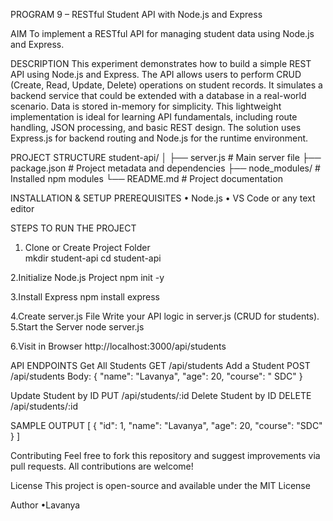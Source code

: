 PROGRAM 9 – RESTful Student API with Node.js and Express

AIM
To implement a RESTful API for managing student data using Node.js and Express.

DESCRIPTION
This experiment demonstrates how to build a simple REST API using Node.js and Express. The API allows users to perform CRUD (Create, Read, Update, Delete) operations on student records. It simulates a backend service that could be extended with a database in a real-world scenario. Data is stored in-memory for simplicity. This lightweight implementation is ideal for learning API fundamentals, including route handling, JSON processing, and basic REST design. The solution uses Express.js for backend routing and Node.js for the runtime environment.

PROJECT STRUCTURE
student-api/
│
├── server.js # Main server file
├── package.json # Project metadata and dependencies
├── node_modules/ # Installed npm modules
└── README.md # Project documentation

 

INSTALLATION & SETUP
PREREQUISITES
•	Node.js
•	VS Code or any text editor

STEPS TO RUN THE PROJECT
1. Clone or Create Project Folder  
   mkdir student-api
   cd student-api

2.Initialize Node.js Project
npm init -y

3.Install Express
npm install express

4.Create server.js File
Write your API logic in server.js (CRUD for students).
5.Start the Server
node server.js

6.Visit in Browser
http://localhost:3000/api/students

API ENDPOINTS
Get All Students
GET /api/students
Add a Student
POST /api/students
Body:
{
  "name": "Lavanya",
  "age": 20,
  "course": " SDC"
}

Update Student by ID
PUT /api/students/:id
Delete Student by ID
DELETE /api/students/:id

SAMPLE OUTPUT
[
  {
    "id": 1,
    "name": "Lavanya",
    "age": 20,
    "course": "SDC"
  }
]

Contributing
Feel free to fork this repository and suggest improvements via pull requests. All contributions are welcome!

License
This project is open-source and available under the MIT License

Author
•Lavanya
